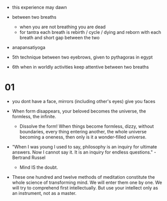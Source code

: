 - this experience may dawn 
- between two breaths
    - when you are not breathing you are dead
    - for tantra each breath is rebirth / cycle / dying and reborn with each breath and short gap between the two

- anapansatiyoga
- 5th technique between two eyebrows, given to pythagoras in egypt
- 6th when in worldly activities keep attentive between two breaths

# 01
- you dont have a face, mirrors (including other's eyes) give you faces
- When form disappears, your beloved becomes the universe, the formless, the infinite. 
    - Dissolve the form! When things become formless, dizzy, without boundaries, every thing entering another, the whole universe becoming a oneness, then only is it a wonder-filled universe. 

-  "When I was young I used to say, philosophy is an inquiry for ultimate answers. Now I cannot say it. It is an inquiry for endless questions." - Bertrand Russel
    - Mind IS the doubt. 
    
- These one hundred and twelve methods of meditation constitute the whole science of transforming mind. We will enter them one by one. We will try to comprehend first intellectually. But use your intellect only as an instrument, not as a master.